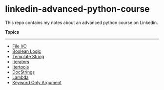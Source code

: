 # linkedin-advanced-python-course
This repo contains my notes about an advanced python course on Linkedin.

**Topics**
_____________
* [File I/O](file-io.py)
* [Boolean Logic](boolean-logic.py)
* [Template String](template-string.py)
* [Iterators](iterators.py)
* [Itertools](itertools.py)
* [DocStrings](docstrings.py)
* [Lambda](lambda.py)
* [Keyword Only Argument](keyword-only-argument.py)